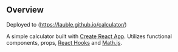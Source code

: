 ## Overview

Deployed to (https://lauble.github.io/calculator/)

A simple calculator built with [Create React App](https://create-react-app.dev/). Utilizes functional components, props, [React Hooks](https://reactjs.org/docs/hooks-overview.html) and [Math.js](https://mathjs.org/).

